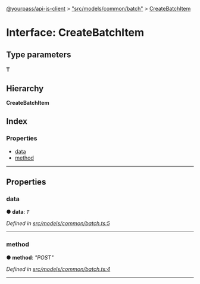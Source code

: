 [@yourpass/api-js-client](../README.md) > ["src/models/common/batch"](../modules/_src_models_common_batch_.md) > [CreateBatchItem](../interfaces/_src_models_common_batch_.createbatchitem.md)

# Interface: CreateBatchItem

## Type parameters
#### T 
## Hierarchy

**CreateBatchItem**

## Index

### Properties

* [data](_src_models_common_batch_.createbatchitem.md#data)
* [method](_src_models_common_batch_.createbatchitem.md#method)

---

## Properties

<a id="data"></a>

###  data

**● data**: *`T`*

*Defined in [src/models/common/batch.ts:5](https://github.com/yourpass/yourpass-api-js-client/blob/b65bebe/src/models/common/batch.ts#L5)*

___
<a id="method"></a>

###  method

**● method**: *"POST"*

*Defined in [src/models/common/batch.ts:4](https://github.com/yourpass/yourpass-api-js-client/blob/b65bebe/src/models/common/batch.ts#L4)*

___

